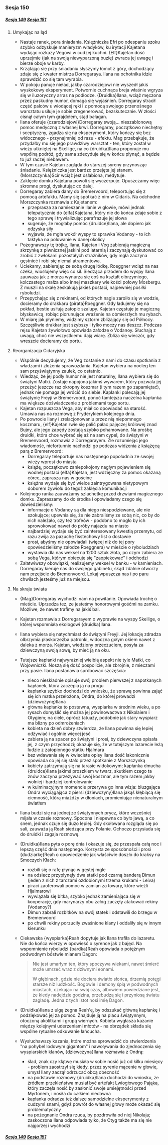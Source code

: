 ### Sesja 150

##### [Sesja 149](#sesja-149) [Sesja 151](#sesja-151)

1. Umykając na ląd
    - Nastaje ranek, pora śniadania. Księżniczka Efri po odespaniu szoku szybko odzyskuje manieryzm władyków, ku irytacji Kajetana wydając rozkazy Vegowi w cudzej kuchni. {Elf}Kajetan dość uprzejmie (jak na swoją niewyparzoną buzię) zwraca jej uwagę i bierze oboje w karby.
    - Krzątając się przy śniadaniu słyszymy łomot z góry, dochodzący zdaje się z kwater mistrza Dorregaraya. Ilana na ochotnika idzie sprawdzić co się tam wyrabia.
    - W pokoju panuje nieład, jakby czarodziejowi nie wyszedł jakiś wyskokowy eksperyment. Potwornie cuchnąca breja właśnie wgryza się w iluzoryczny arras na podłodze. {Druidka}Ilana, wciąż męczona przez paskudny humor, domaga się wyjaśnień. Dorregaray stracił część palców u wiodącej ręki i z pomocą swojego przenośnego warsztatu usiłuje je sobie zregenerować, bezskutecznie. W złości cisnął całym tym grajdołem, stąd bałagan.
    - Ilana oferuje {czarodziejowi}Dorregaray swoją... nieszablonową pomoc medyczną z własnej krwi. Dorregaray, początkowo niechętny i sceptyczny, zgadza się na eksperyment, który kończy się bez widocznego - przynajmniej od razu - efektu. Mag przebąkuje, że przydałby mu się jego prawdziwy warsztat - ten, który został w wieży utkniętej na Skellige, na co {druidka}Ilana proponuje mu wspólną podróż, gdy sama zdecyduje się w końcu płynąć, a będzie to już raczej niebawem.
    - W tym czasie Kajetan zagląda do starszej syreny przynosząc śniadanie. Księżniczka jest bardzo przejęta jej stanem. {Morszczynka}Scir wciąż jest osłabiona, medytuje.
    - Zaklęcie domku Kajetana powoli się wyczerpuje. Opuszczamy więc skromne progi, dyskutując co dalej.
    - Dorregaray zabiera damy do Bremervoord, teleportując się z pomocą artefaktu. Mamy się spotkać z nim w Cidaris. Na odchodne Morszczynka rozmawia z Kajetanem:
        - przeprasza za namieszanie Ilanie w głowie, mówi jednak telepatycznie do {elfa}Kajetana, który nie do końca zdaje sobie z tego sprawę i trywializując parafrazuje jej słowa
        - sugeruje, że mogłaby pomóc {druidce}Ilana, ale dopiero jak odzyska siły
        - wyjawia, że mgła wokół wyspy to sprawka Vodanoy - to ich taktyka na polowanie w danej okolicy
    - Pożegnawszy tę trójkę, Ilana, Kajetan i Veg zabierają magiczną skrzynkę z piwnicznej jaskini pod latarnią i zaczynają dyskutować co zrobić z zwłokami pozostałych strażników, gdy mgła zaczyna gęstnieć i robi się niemal atramentowa.
    - Uciekamy, zabierając ze sobą drugą łódkę. Roeggner wciąż na nas czeka, wiosłujemy więc co sił. Siedząca przodem do wyspy Ilana zauważa jak z morza wynurza się coś na kształt olbrzymiego, kolczastego małża albo innej maszkary wielkości połowy Mosbergu. Z muszli na skałę zeskakują jakieś postaci, najpewniej posiłki ryboludzi.
    - Przepychając się z rekinami, od których nagle zaroiło się w wodzie, docieramy do drakkaru {pirata}Roeggner. Gdy ładujemy się na pokład, bestie usiłują zatopić szalupy. Kajetan częstuje je magiczną błyskawicą, robiąc piorunujące wrażenie na obmierzłych mu rybach.
    - W miarę jak płyniemy, widzimy sztorm zbliżający się od Północy. Szczęśliwie drakkar jest szybszy i tylko moczy nas deszcz. Podczas rejsu Kajetan żywiołowo opowiada załodze o Vodanoy. Słuchają z uwagą, choć nie wszystkiemu dają wiarę. Zbliża się wieczór, gdy wreszcie docieramy do portu.
2. Reorganizacja Cidaryjska
    - Wspólnie decydujemy, że Veg zostanie z nami do czasu spotkania z władzami i złożenia sprawozdania. Kajetan wybiera na nocleg ten sam przyświątynny zaułek, co ostatnio.
    - Wiedząc, że jej podły humor nie jest naturalny, Ilana wybiera się do świątyni Matki. Zostaje napojona jakimś wywarem, który pozwala jej przeżyć jeszcze raz okropny koszmar (i tym razem go zapamiętać), jednak nie pomaga jej wrócić do siebie. Kapłanki polecają jej świątynię Freyji w Bremervoord, ponoć tamtejsza naczelna kapłanka ma większe doświadczenie z problemami tego sortu.
    - Kajetan rozpuszcza Vega, aby miał co opowiadać na starość. Umawia nas na rozmowę z Fryderykiem kolejnego dnia.
    - Po powrocie Ilany i zrelacjonowaniu przez nią niepomnego koszmaru, {elf}Kajetan rwie się palić pałac pajęczej królowej znad Bujny, ale jego zapędy zostają szybko pohamowane. Na prośbę druidki, która chce wybrać się aż na sam cypel, do świątyni w Bremenvoord, rozmawia z Dorregarayem. Źle rozumiejąc jego wiadomość, niefortunnie nachodzi go podczas widzenia z książęcą parą z Bremervoord:
        - Dorregaray teleportuje nas następnego popołudnia ze swojej wieży wprost do miasta
        - książę, początkowo zaniepokojony nagłym pojawieniem się wodnej postaci {elfa}Kajetan, jest wdzięczny za pomoc okazaną córce, zaprasza nas w gościnę
        - księżna wydaje się być wielce zaintrygowana nietypowym doborem żywiołu do tegoż zaklęcia komunikacji
    - Kolejnego ranka zauważamy szlachetkę przed drzwiami magicznego domku. Zapraszamy do do środka i opowiadamy czego się dowiedzieliśmy:
        - informacje o Vodanoy są dla niego niespodziewane, ale nie szokujące; upewnia się, że nie zabraliśmy ze sobą nic, co by do nich należało, czy też trofeów - podobno to mogło by ich sprowokować nawet do próby najazdu na miasto
        - najbardziej wydaje się być zainteresowany kwestią przemytu, od razu zwija za pazuchę fisstechowy list o dostawie
        - prosi, abyśmy nie opowiadali (więcej niż do tej pory opowiedzieliśmy załodze Roeggnera) w mieście o ryboludziach
        - wystawia dla nas weksel na 1200 sztuk złota, po czym zabiera ze sobą Vega, którym obiecuje się "zaopiekować" i odchodzi
    - Załatwiwszy obowiązki, realizujemy weksel w banku - w kamieniach. Dorregaray kieruje nas do swojego gabinetu, skąd zdalnie otworzy nam przejście do Bremenvoord. Lokaj wpuszcza nas i po paru chwilach jesteśmy już na miejscu.
3. Na skraju świata

    - {Mag}Dorregaray wychodzi nam na powitanie. Opowiada trochę o mieście. Uprzedza też, że jesteśmy honorowymi gośćmi na zamku. Możliwe, że nawet trafimy na jakiś bal.
    - Kajetan rozmawia z Dorregarayem o wyprawie na wyspy Skellige, o której wspomniała ekologowi {druidka}Ilana.
    - Ilana wybiera się natychmiast do świątyni Freyji. Jej lokację zdradza olbrzymia płaskorzeźba patronki, widoczna gołym okiem nawet z daleka z morza. Kajetan, wiedziony przeczuciem, posyła za dziewczyną swoją sowę, by mieć ją na oku.
    - Tutejsze kapłanki najwyraźniej wielbią aspekt nie tyle Matki, co Wojowniczki. Noszą się dość pospolicie, ale zbrojnie, z mieczami przy pasie. Ilana postanawia spróbować szczęścia:

        - nieco nieskładnie opisuje swój problem pierwszej z napotkanych kapłanek, która zaczepia ją na progu
        - kapłanka szybko dochodzi do wniosku, że sprawą powinna zająć się ich matka przełożona, Ondra, do której prowadzi {dziewczynę}Ilana
        - główna kapłanka to postawna, wyspiarka w średnim wieku, a po rysach domyślić się można jej powinowactwa z Nikolaiem i Otygiem; na ciele, oprócz tatuaży, podobnie jak stary wyspiarz ma blizny po odmrożeniach
        - kobieta na dzień dobry stwierdza, że Ilana powinna się lepiej odżywiać i ogólnie więcej jeść
        - zabiera ją na spacer po świątyni i prosi, by dziewczyna opisała jej, z czym przychodzi; okazuje się, że w tutejszym lazarecie leżą ludzie z zatopionego statku Hjalmara
        - bez wdawania się w kwieciste opisy Ilana dość lakonicznie opowiada co jej się stało przez spotkanie z Morszczynką
        - kobiety zatrzymują się na tarasie widokowym; kapłanka dmucha {druidce}Ilana jakimś proszkiem w twarz, skutkiem czego ta znów zaczyna przeżywać swój koszmar, ale tym razem jakby wolniej i bardziej kontrolowanie
        - w kulminacyjnym momencie przerywa go inna wizja: bluzgająca Ondra wyciągająca z piersi {dziewczyny}Ilana jakąś kłębiącą się ciemność, którą miażdży w dłoniach, promieniując nienaturalnym światłem

    - Ilana budzi się na jednej ze świątynnych prycz, które wcześniej mijała w czasie rozmowy. Spocona i niepewna co było jawą, a co snem, jednak czuje się dużo lepiej. Gdy skołowana rozgląda się po sali, zauważa ją Reah siedząca przy Folanie. Ochoczo przysiada się do druidki i zagaja rozmowę.
    - {Druidka}Ilana pyta o porę dnia i okazuje się, że przespała całą noc i lepszą część dnia następnego. Korzysta ze sposobności i prosi {dudziarkę}Reah o opowiedzenie jak właściwie doszło do kraksy na Smoczych Kłach:

        - rozbili się o rafę płynąc w gęstej mgle
        - na odsiecz przypłynęły dwa statki pod czarną banderą Dimun (jeden z nich z tarczami ozdobionymi trzema krukami - Leiva)
        - piraci zaoferowali pomoc w zamian za towary, które wieźli Hjalmarowi
        - wywiązała się bitka, szybko jednak zamieniająca się w kooperację, gdy marynarzy obu załóg zaczęły atakować rekiny (Vodanoy?)
        - Dimun zabrali rozbitków na swój statek i odstawili do brzegu w Bremenvoord
        - po chwili rekiny porzuciły zwaśnione klany i oddaliły się w innym kierunku

    - Ciekawska {wyspiarka}Reah dopytuje jak Ilana trafiła do lazaretu. Nie do końca wierzy w opowieść o syrence jak z bajęd. Na wspomnienie ryboludzi {bardka}Reah opowiada o potężnym podwodnym bóstwie mianem Dagon:

        > Nie jest umarłym ten, który spoczywa wiekami, nawet śmierć może umrzeć wraz z dziwnymi eonami.
        >
        > W głębinach, gdzie nie dociera światło słońca, drzemią potęgi starsze niż ludzkość. Bogowie i demony śpią w podwodnych miastach, czekając na swój czas, albowiem powiedziane jest, że kiedy nadejdzie godzina, przebudzą się i przyniosą światu zagładę. Jedna z tych istot nosi imię Dagon.

    - {Druidka}Ilana z ulgą żegna Reah'ę, by odszukać główną kapłankę i podziękować jej za pomoc. Znajduje ją na placu świątynnym, otoczoną akolitkami i grupą wiernych. Kobieta wygłasza kazanie między kolejnymi uderzeniami młotów - na obrządek składa się wspólne rytualne odkuwanie łańcucha.
    - Wysłuchawszy kazania, które można sprowadzić do stwierdzenia "na pohybel lodowym gigantom" i nawoływania do zjednoczenia się wyspiarskich klanów, {dziewczyna}Ilana rozmawia z Ondrą:
        - ślad, znak czy klątwę musiała w sobie nosić już od kilku miesięcy - problem zaostrzył się kiedy, przez syrenie mącenie w głowie, umysł Ilany zaczął odrzucać obcą obecność
        - na podstawie rozmowy {druidka}Ilana dochodzi do wniosku, że źródłem przekleństwa musiał być artefakt Lwiogłowego Pająka, który zaczęła nosić by zasłonić swoje umiejętności przed Myrtonem, i nosiła do całkiem niedawna
        - kapłanka odradza też dalsze samodzielne eksperymenty z cudzymi snami, gdyż powrót do własnej głowy może okazać się problematyczny
        - na pożegnanie Ondra rzuca, by pozdrowiła od niej Nikolaja; zaskoczona Ilana odpowiada tylko, że Otyg także ma się nie najgorzej i wychodzi

##### [Sesja 149](#sesja-149) [Sesja 151](#sesja-151)
